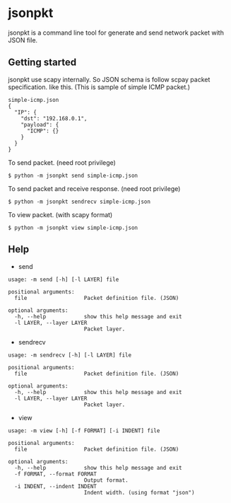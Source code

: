 # jsonpkt
jsonpkt is a command line tool for generate and send network packet with JSON file.


## Getting started
jsonpkt use scapy internally. So JSON schema is follow scpay packet specification.
like this. (This is sample of simple ICMP packet.)
```
simple-icmp.json
{
  "IP": {
    "dst": "192.168.0.1",
    "payload": {
      "ICMP": {}
    }
  }
}
```

To send packet. (need root privilege)
```
$ python -m jsonpkt send simple-icmp.json
```

To send packet and receive response. (need root privilege)
```
$ python -m jsonpkt sendrecv simple-icmp.json
```

To view packet. (with scapy format)
```
$ python -m jsonpkt view simple-icmp.json
```


## Help
- send
```
usage: -m send [-h] [-l LAYER] file

positional arguments:
  file                  Packet definition file. (JSON)

optional arguments:
  -h, --help            show this help message and exit
  -l LAYER, --layer LAYER
                        Packet layer.
```

- sendrecv
```
usage: -m sendrecv [-h] [-l LAYER] file

positional arguments:
  file                  Packet definition file. (JSON)

optional arguments:
  -h, --help            show this help message and exit
  -l LAYER, --layer LAYER
                        Packet layer.
```

- view
```
usage: -m view [-h] [-f FORMAT] [-i INDENT] file

positional arguments:
  file                  Packet definition file. (JSON)

optional arguments:
  -h, --help            show this help message and exit
  -f FORMAT, --format FORMAT
                        Output format.
  -i INDENT, --indent INDENT
                        Indent width. (using format "json")
```
